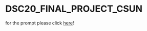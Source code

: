 # DSC20_FINAL_PROJECT_CSUN

for the prompt please click [here](https://docs.google.com/document/d/1ghUHBdPdgLsAZT8PoREYjO5m98LfvR9wnir6tYrArj0/edit)! 
